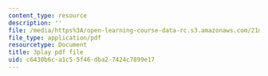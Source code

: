 ```yaml
---
content_type: resource
description: ''
file: /media/https%3A/open-learning-course-data-rc.s3.amazonaws.com/21m-355-musical-improvisation-spring-2013/c6430b6ca1c55f46dba27424c7899e17_u9givSC2M8Y.pdf
file_type: application/pdf
resourcetype: Document
title: 3play pdf file
uid: c6430b6c-a1c5-5f46-dba2-7424c7899e17
---
```

